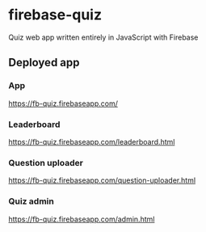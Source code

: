 # firebase-quiz
Quiz web app written entirely in JavaScript with Firebase

## Deployed app

### App
https://fb-quiz.firebaseapp.com/

### Leaderboard
https://fb-quiz.firebaseapp.com/leaderboard.html

### Question uploader
https://fb-quiz.firebaseapp.com/question-uploader.html

### Quiz admin
https://fb-quiz.firebaseapp.com/admin.html
